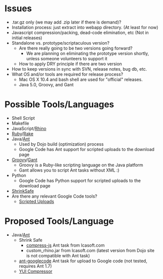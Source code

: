 # Issues #
  * .tar.gz only (we may add .zip later if there is demand)?
  * Installation process: just extract into webapp directory.  (At least for now)
  * Javascript compression/packing, dead-code elimination, etc (Not in initial releases)
  * Standalone vs. prototype/scriptaculous version?
    * Are there really going to be two versions going forward?
      * We are planning on eliminating the prototype version shortly, unless someone volunteers to support it
    * How to apply DRY principle if there are two version
  * How to keep versions in sync with SVN, release notes, bug db, etc.
  * What OS and/or tools are required for release process?
    * Mac OS X 10.4 and bash shell are used for "official" releases.
    * Java 5.0, Groovy, and Gant

# Possible Tools/Languages #
  * Shell Script
  * Makefile
  * JavaScript/[Rhino](http://www.mozilla.org/rhino/)
  * [Ruby](http://www.ruby-lang.org)/[Rake](http://rake.rubyforge.org/)
  * Java/[Ant](http://ant.apache.org/)
    * Used by Dojo build (optimization) process
    * Google Code has Ant support for scripted uploads to the download page
  * [Groovy](http://groovy.codehaus.org/)/[Gant](http://groovy.codehaus.org/Gant)
    * Groovy is a Ruby-like scripting language on the Java platform
    * Gant allows you to script Ant tasks without XML :)
  * Python
    * Google Code has Python support for scripted uploads to the download page
  * [ShrinkSafe](http://dojotoolkit.org/docs/shrinksafe)
  * Are there any relevant Google Code tools?
    * [Scripted Uploads](http://code.google.com/p/support/wiki/ScriptedUploads)

# Proposed Tools/Language #
  * Java/[Ant](http://ant.apache.org/)
    * Shrink Safe
      * [compress-js](http://www.lcasoft.com/compress-js.html) Ant task from lcasoft.com
      * custom\_rhino.jar from lcasoft.com (latest version from Dojo site is not compatible with Ant task)
    * [ant-googlecode](http://code.google.com/p/ant-googlecode/) Ant task for upload to Google code (not tested, requires Ant 1.7)
    * [YUI Compressor](http://developer.yahoo.com/yui/compressor/)